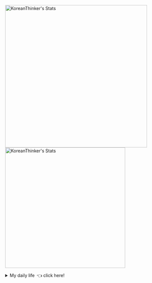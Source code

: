 <p  >
  <a target="_blank" href="https://github-readme-stats.vercel.app/api/wakatime?username=KoreanThinker&layout=compact&theme=dark&hide_border=true&langs_count=32" >
    <img width="455px"  src="https://github-readme-stats.vercel.app/api/wakatime?username=KoreanThinker&layout=compact&theme=dark&hide_border=true&langs_count=6" alt="KoreanThinker's Stats" /> 
  </a>
    <img width="385px" src="https://github-readme-stats.vercel.app/api?username=KoreanThinker&theme=dark&hide_border=true&count_private=true" alt="KoreanThinker's Stats" />
</p>
<details>
<summary>My daily life 👈 click here!</summary>
 
    
<!--START_SECTION:waka-->
**I'm a Night 🦉** 

```text
🌞 Morning    17 commits     ░░░░░░░░░░░░░░░░░░░░░░░░░   1.62% 
🌆 Daytime    330 commits    ███████░░░░░░░░░░░░░░░░░░   31.37% 
🌃 Evening    609 commits    ██████████████░░░░░░░░░░░   57.89% 
🌙 Night      96 commits     ██░░░░░░░░░░░░░░░░░░░░░░░   9.13%

```
📅 **I'm Most Productive on Wednesday** 

```text
Monday       170 commits    ████░░░░░░░░░░░░░░░░░░░░░   16.16% 
Tuesday      167 commits    ████░░░░░░░░░░░░░░░░░░░░░   15.87% 
Wednesday    178 commits    ████░░░░░░░░░░░░░░░░░░░░░   16.92% 
Thursday     161 commits    ███░░░░░░░░░░░░░░░░░░░░░░   15.3% 
Friday       149 commits    ███░░░░░░░░░░░░░░░░░░░░░░   14.16% 
Saturday     128 commits    ███░░░░░░░░░░░░░░░░░░░░░░   12.17% 
Sunday       99 commits     ██░░░░░░░░░░░░░░░░░░░░░░░   9.41%

```


📊 **This Week I Spent My Time On** 

```text
⌚︎ Time Zone: Asia/Seoul

🐱‍💻 Projects: 
gilberto                 15 hrs 16 mins      █████████░░░░░░░░░░░░░░░░   35.96% 
pires                    11 hrs 49 mins      ███████░░░░░░░░░░░░░░░░░░   27.84% 
2021_SMUCapstone_Voice_Fr6 hrs 9 mins        ███░░░░░░░░░░░░░░░░░░░░░░   14.49% 
front                    5 hrs 17 mins       ███░░░░░░░░░░░░░░░░░░░░░░   12.47% 
recycle-helper           3 hrs 23 mins       ██░░░░░░░░░░░░░░░░░░░░░░░   7.97%

```


 Last Updated on 29/09/2021
<!--END_SECTION:waka-->
</details>
